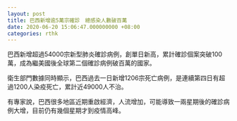```yaml
---
layout: post
title: 巴西新增逾5萬宗確診　總感染人數破百萬
date: 2020-06-20 15:06:47.000000000 +08:00
categories: rthk
---
```


巴西新增超過54000宗新型肺炎確診病例，創單日新高，累計確診個案突破100萬，成為繼美國後全球第二個確診病例破百萬的國家。

衛生部門數據同時顯示，巴西過去一日新增1206宗死亡病例，是連續第四日有超過1200人染疫死亡，累計近49000人不治。

有專家說，巴西很多地區近期重啟經濟，人流增加，可能導致一兩星期後的確診病例大增，目前仍有幾個星期才到疫情高峰。
